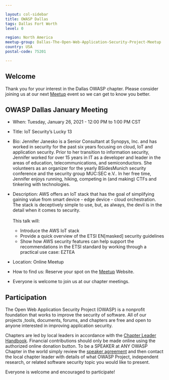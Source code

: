 ```yaml
---

layout: col-sidebar
title: OWASP Dallas
tags: Dallas Fort Worth
level: 0

region: North America
meetup-group: Dallas-The-Open-Web-Application-Security-Project-Meetup
country: USA
postal-code: 75201

---
```


## Welcome
Thank you for your interest in the Dallas OWASP chapter. Please consider joining us at our next [Meetup](https://www.meetup.com/Dallas-The-Open-Web-Application-Security-Project-Meetup/) event so we can get to know you better.

## OWASP Dallas January Meeting
- When:  Tuesday, January 26, 2021 - 12:00 PM to 1:00 PM CST
- Title:  IoT Security’s Lucky 13
- Bio:  Jennifer Janesko is a Senior Consultant at Synopys, Inc. and has worked in security for the past six years focusing on cloud, IoT and application security. Prior to her transition to information security, Jennifer worked for over 15 years in IT as a developer and leader in the areas of education, telecommunications, and semiconductors. She volunteers as an organizer for the yearly BSidesMunich security conference and the security group MUC:SEC e.V.. In her free time, Jennifer enjoys running, hiking, competing in (and making) CTFs and tinkering with technologies.
- Description:  AWS offers an IoT stack that has the goal of simplifying gaining value from smart device - edge device - cloud orchestration. The stack is deceptively simple to use, but, as always, the devil is in the detail when it comes to security.<br><br>
This talk will:<br> 
  - Introduce the AWS IoT stack<br> 
  - Provide a quick overview of the ETSI EN[masked] security guidelines<br> 
  - Show how AWS security features can help support the recommendations in the ETSI standard by working through a practical use case: EZTEA<br> 

- Location:  Online Meetup
- How to find us:  Reserve your spot on the [Meetup](https://www.meetup.com/Dallas-The-Open-Web-Application-Security-Project-Meetup/) Website.
- Everyone is welcome to join us at our chapter meetings.

## Participation
The Open Web Application Security Project (OWASP) is a nonprofit foundation that works to improve the security of software. All of our projects ,tools, documents, forums, and chapters are free and open to anyone interested in improving application security. 

Chapters are led by local leaders in accordance with the [Chapter Leader Handbook](/www-policy/rules-of-procedure/chapter-handbook). Financial contributions should only be made online using the authorized online donation button. To be a SPEAKER at ANY OWASP Chapter in the world simply review the [speaker agreement](/www-policy/speaker-agreement) and then contact the local chapter leader with details of what OWASP Project, independent research, or related software security topic you would like to present.

Everyone is welcome and encouraged to participate!

